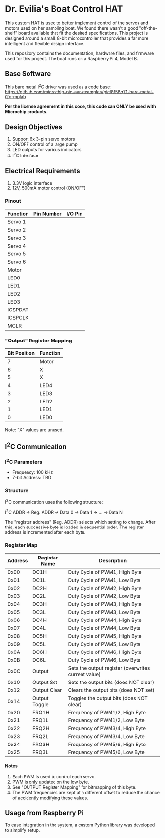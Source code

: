 # Dr. Evilia's Boat Control HAT
This custom HAT is used to better implement control of the servos and motors used on her sampling boat. We found there wasn't a good "off-the-shelf" board available that fit the desired specifications. This project is designed around a small, 8-bit microcontroller that provides a far more intelligent and flexible design interface. 

This repository contains the documentation, hardware files, and firmware used for this project. The boat runs on a Raspberry Pi 4, Model B.  

## Base Software

This bare metal I<sup>2</sup>C driver was used as a code base: https://github.com/microchip-pic-avr-examples/pic18f56q71-bare-metal-i2c-mplab 

**Per the license agreement in this code, this code can ONLY be used with Microchip products.**

## Design Objectives

1. Support 6x 3-pin servo motors
2. ON/OFF control of a large pump
3. LED outputs for various indicators
4. I<sup>2</sup>C Interface

## Electrical Requirements

1. 3.3V logic interface
2. 12V, 500mA motor control (ON/OFF)

### Pinout

| Function | Pin Number | I/O Pin
| -------- | ---------- | --------
| Servo 1 | 
| Servo 2 |
| Servo 3 |
| Servo 4 |
| Servo 5 |
| Servo 6 |
| Motor | 
| LED0 |
| LED1 |
| LED2 |
| LED3 |
| ICSPDAT |
| ICSPCLK |
| MCLR | 

### "Output" Register Mapping

| Bit Position | Function 
| ------------ | --------
| 7 | Motor
| 6 | X
| 5 | X
| 4 | LED4
| 3 | LED3
| 2 | LED2
| 1 | LED1
| 0 | LED0

Note: "X" values are unused.

## I<sup>2</sup>C Communication

### I<sup>2</sup>C Parameters

- Frequency: 100 kHz  
- 7-bit Address: TBD

### Structure

I<sup>2</sup>C communication uses the following structure:

I<sup>2</sup>C ADDR &rarr; Reg. ADDR &rarr; Data 0 &rarr; Data 1 &rarr; ... &rarr; Data N

The "register address" (Reg. ADDR) selects which setting to change. After this, each successive byte is loaded in sequential order. The register address is incremented after each byte.

### Register Map

| Address | Register Name | Description
| ------- | ------------- | -----------
| 0x00    | DC1H | Duty Cycle of PWM1, High Byte
| 0x01    | DC1L | Duty Cycle of PWM1, Low Byte
| 0x02    | DC2H | Duty Cycle of PWM2, High Byte
| 0x03    | DC2L | Duty Cycle of PWM2, Low Byte
| 0x04    | DC3H | Duty Cycle of PWM3, High Byte
| 0x05    | DC3L | Duty Cycle of PWM3, Low Byte
| 0x06    | DC4H | Duty Cycle of PWM4, High Byte
| 0x07    | DC4L | Duty Cycle of PWM4, Low Byte
| 0x08    | DC5H | Duty Cycle of PWM5, High Byte
| 0x09    | DC5L | Duty Cycle of PWM5, Low Byte
| 0x0A    | DC6H | Duty Cycle of PWM6, High Byte
| 0x0B    | DC6L | Duty Cycle of PWM6, Low Byte
| 0x0C    | Output | Sets the output register (overwrites current value)
| 0x10    | Output Set | Sets the output bits (does NOT clear)
| 0x12    | Output Clear | Clears the output bits (does NOT set)
| 0x14    | Output Toggle | Toggles the output bits (does NOT clear)
| 0x20    | FRQ1H | Frequency of PWM1/2, High Byte
| 0x21    | FRQ1L | Frequency of PWM1/2, Low Byte
| 0x22    | FRQ2H | Frequency of PWM3/4, High Byte
| 0x23    | FRQ2L | Frequency of PWM3/4, Low Byte
| 0x24    | FRQ3H | Frequency of PWM5/6, High Byte
| 0x25    | FRQ3L | Frequency of PWM5/6, Low Byte

#### Notes

1. Each PWM is used to control each servo. 
2. PWM is only updated on the low byte.
3. See "OUTPUT Register Mapping" for bitmapping of this byte.
4. The PWM frequencies are kept at a different offset to reduce the chance of accidently modifying these values. 

## Usage from Raspberry Pi

To ease integration in the system, a custom Python library was developed to simplify setup. 